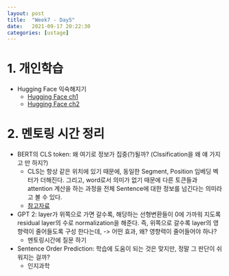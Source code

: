 ```yaml
---
layout: post
title:  "Week7 - Day5"
date:   2021-09-17 20:22:30
categories: [ustage]
---
```


# 1. 개인학습
* Hugging Face 익숙해지기
    * [Hugging Face ch1]()
    * [Hugging Face ch2]()

# 2. 멘토링 시간 정리
* BERT의 CLS token: 왜 여기로 정보가 집중(?)될까? (Clssification을 왜 얘 가지고 만 하지?)
    * CLS는 항상 같은 위치에 있기 때문에, 동일한 Segment, Position 임베딩 벡터가 더해진다. 그리고, word로서 의미가 없기 때문에 다른 토큰들과 attention 계산을 하는 과정을 전체 Sentence에 대한 정보를 넘긴다는 의미라고 볼 수 있다.
    * [참고자료](https://junklee.tistory.com/117)
* GPT 2: layer가 위쪽으로 가면 갈수록, 해당하는 선형변환들이 0에 가까워 지도록 residual layer의 수로 normalization을 해준다. 즉, 위쪽으로 갈수록 layer의 영향력이 줄어들도록 구성 한다는데, -> 어떤 효과, 왜? 영향력이 줄어들어야 하나?
    * 멘토링시간에 질문 하기
* Sentence Order Prediction: 학습에 도움이 되는 것은 맞지만, 정말 그 판단이 쉬워지는 걸까?
    * 인지과학
